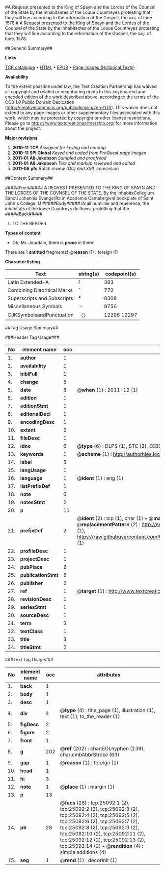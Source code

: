 #A Request presented to the King of Spayn and the Lordes of the Counsel of the State by the inhabitantes of the Louue Countreyes protesting that they will liue according to the reformation of the Gospell, the xxij. of Iune. 1578.#
A Request presented to the King of Spayn and the Lordes of the Counsel of the State by the inhabitantes of the Louue Countreyes protesting that they will liue according to the reformation of the Gospell, the xxij. of Iune. 1578.

##General Summary##

**Links**

[TCP catalogue](http://www.ota.ox.ac.uk/tcp/)  • 
[HTML](http://tei.it.ox.ac.uk/tcp/Texts-HTML/free/A08/A08078.html)  • 
[EPUB](http://tei.it.ox.ac.uk/tcp/Texts-EPUB/free/A08/A08078.epub) • 
[Page images (Historical Texts)](https://historicaltexts.jisc.ac.uk/eebo-22108141e)

**Availability**

To the extent possible under law, the Text Creation Partnership has waived all copyright and related or neighboring rights to this keyboarded and encoded edition of the work described above, according to the terms of the CC0 1.0 Public Domain Dedication (http://creativecommons.org/publicdomain/zero/1.0/). This waiver does not extend to any page images or other supplementary files associated with this work, which may be protected by copyright or other license restrictions. Please go to https://www.textcreationpartnership.org/ for more information about the project.

**Major revisions**

1. __2010-11__ __TCP__ *Assigned for keying and markup*
1. __2010-11__ __SPi Global__ *Keyed and coded from ProQuest page images*
1. __2011-01__ __Ali Jakobson__ *Sampled and proofread*
1. __2011-01__ __Ali Jakobson__ *Text and markup reviewed and edited*
1. __2011-06__ __pfs__ *Batch review (QC) and XML conversion*

##Content Summary##

#####Front#####
A REQVEST PRESENTED TO THE KING OF SPAYN AND THE LORDES OF THE COVNSEL OF THE STATE, By the inhabitaCollegium Sancti Johannis Evangeliſta in Academia Cantabrigienſibookplate of Saint John's College, U
#####Body#####
IN all humilitie and reuerence, the inhabitāts of the lovve Countreys do ſhevv, proteſting that the
#####Back#####

1. TO THE READER.

**Types of content**

  * Oh, Mr. Jourdain, there is **prose** in there!

There are 1 **omitted** fragments! 
 @__reason__ (1) : foreign (1)

**Character listing**


|Text|string(s)|codepoint(s)|
|---|---|---|
|Latin Extended-A|ſ|383|
|Combining             Diacritical Marks|̄|772|
|Superscripts             and Subscripts|⁴|8308|
|Miscellaneous Symbols|☜|9756|
|CJKSymbolsandPunctuation|〈〉|12296 12297|

##Tag Usage Summary##

###Header Tag Usage###

|No|element name|occ|attributes|
|---|---|---|---|
|1.|__author__|1||
|2.|__availability__|1||
|3.|__biblFull__|1||
|4.|__change__|5||
|5.|__date__|8| @__when__ (1) : 2011-12 (1)|
|6.|__edition__|1||
|7.|__editionStmt__|1||
|8.|__editorialDecl__|1||
|9.|__encodingDesc__|1||
|10.|__extent__|2||
|11.|__fileDesc__|1||
|12.|__idno__|6| @__type__ (6) : DLPS (1), STC (2), EEBO-CITATION (1), OCLC (1), VID (1)|
|13.|__keywords__|1| @__scheme__ (1) : http://authorities.loc.gov/ (1)|
|14.|__label__|5||
|15.|__langUsage__|1||
|16.|__language__|1| @__ident__ (1) : eng (1)|
|17.|__listPrefixDef__|1||
|18.|__note__|6||
|19.|__notesStmt__|2||
|20.|__p__|11||
|21.|__prefixDef__|2| @__ident__ (2) : tcp (1), char (1)  •  @__matchPattern__ (2) : ([0-9\-]+):([0-9IVX]+) (1), (.+) (1)  •  @__replacementPattern__ (2) : http://eebo.chadwyck.com/downloadtiff?vid=$1&page=$2 (1), https://raw.githubusercontent.com/textcreationpartnership/Texts/master/tcpchars.xml#$1 (1)|
|22.|__profileDesc__|1||
|23.|__projectDesc__|1||
|24.|__pubPlace__|2||
|25.|__publicationStmt__|2||
|26.|__publisher__|2||
|27.|__ref__|1| @__target__ (1) : http://www.textcreationpartnership.org/docs/. (1)|
|28.|__revisionDesc__|1||
|29.|__seriesStmt__|1||
|30.|__sourceDesc__|1||
|31.|__term__|3||
|32.|__textClass__|1||
|33.|__title__|3||
|34.|__titleStmt__|2||


###Text Tag Usage###

|No|element name|occ|attributes|
|---|---|---|---|
|1.|__back__|1||
|2.|__body__|1||
|3.|__desc__|1||
|4.|__div__|4| @__type__ (4) : title_page (1), illustration (1), text (1), to_the_reader (1)|
|5.|__figDesc__|2||
|6.|__figure__|2||
|7.|__front__|1||
|8.|__g__|202| @__ref__ (202) : char:EOLhyphen (139), char:cmbAbbrStroke (63)|
|9.|__gap__|1| @__reason__ (1) : foreign (1)|
|10.|__head__|1||
|11.|__hi__|3||
|12.|__note__|1| @__place__ (1) : margin (1)|
|13.|__p__|13||
|14.|__pb__|28| @__facs__ (28) : tcp:25092:1 (2), tcp:25092:2 (2), tcp:25092:3 (2), tcp:25092:4 (2), tcp:25092:5 (2), tcp:25092:6 (2), tcp:25092:7 (2), tcp:25092:8 (2), tcp:25092:9 (2), tcp:25092:10 (2), tcp:25092:11 (2), tcp:25092:12 (2), tcp:25092:13 (2), tcp:25092:14 (2)  •  @__rendition__ (4) : simple:additions (4)|
|15.|__seg__|1| @__rend__ (1) : decorInit (1)|
